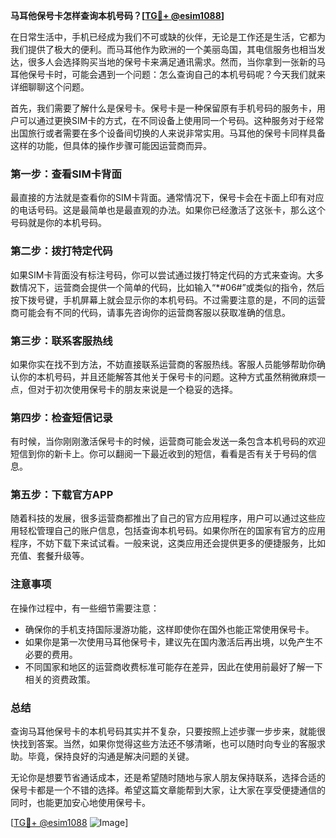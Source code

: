 **马耳他保号卡怎样查询本机号码？[[TG💪+ @esim1088](https://t.me/s/esim1088)]**

在日常生活中，手机已经成为我们不可或缺的伙伴，无论是工作还是生活，它都为我们提供了极大的便利。而马耳他作为欧洲的一个美丽岛国，其电信服务也相当发达，很多人会选择购买当地的保号卡来满足通讯需求。然而，当你拿到一张新的马耳他保号卡时，可能会遇到一个问题：怎么查询自己的本机号码呢？今天我们就来详细聊聊这个问题。

首先，我们需要了解什么是保号卡。保号卡是一种保留原有手机号码的服务卡，用户可以通过更换SIM卡的方式，在不同设备上使用同一个号码。这种服务对于经常出国旅行或者需要在多个设备间切换的人来说非常实用。马耳他的保号卡同样具备这样的功能，但具体的操作步骤可能因运营商而异。

### **第一步：查看SIM卡背面**
最直接的方法就是查看你的SIM卡背面。通常情况下，保号卡会在卡面上印有对应的电话号码。这是最简单也是最直观的办法。如果你已经激活了这张卡，那么这个号码就是你的本机号码。

### **第二步：拨打特定代码**
如果SIM卡背面没有标注号码，你可以尝试通过拨打特定代码的方式来查询。大多数情况下，运营商会提供一个简单的代码，比如输入“*#06#”或类似的指令，然后按下拨号键，手机屏幕上就会显示你的本机号码。不过需要注意的是，不同的运营商可能会有不同的代码，请事先咨询你的运营商客服以获取准确的信息。

### **第三步：联系客服热线**
如果你实在找不到方法，不妨直接联系运营商的客服热线。客服人员能够帮助你确认你的本机号码，并且还能解答其他关于保号卡的问题。这种方式虽然稍微麻烦一点，但对于初次使用保号卡的朋友来说是一个稳妥的选择。

### **第四步：检查短信记录**
有时候，当你刚刚激活保号卡的时候，运营商可能会发送一条包含本机号码的欢迎短信到你的新卡上。你可以翻阅一下最近收到的短信，看看是否有关于号码的信息。

### **第五步：下载官方APP**
随着科技的发展，很多运营商都推出了自己的官方应用程序，用户可以通过这些应用轻松管理自己的账户信息，包括查询本机号码。如果你所在的国家有官方的应用程序，不妨下载下来试试看。一般来说，这类应用还会提供更多的便捷服务，比如充值、套餐升级等。

### **注意事项**
在操作过程中，有一些细节需要注意：
- 确保你的手机支持国际漫游功能，这样即使你在国外也能正常使用保号卡。
- 如果你是第一次使用马耳他保号卡，建议先在国内激活后再出境，以免产生不必要的费用。
- 不同国家和地区的运营商收费标准可能存在差异，因此在使用前最好了解一下相关的资费政策。

### **总结**
查询马耳他保号卡的本机号码其实并不复杂，只要按照上述步骤一步步来，就能很快找到答案。当然，如果你觉得这些方法还不够清晰，也可以随时向专业的客服求助。毕竟，保持良好的沟通是解决问题的关键。

无论你是想要节省通话成本，还是希望随时随地与家人朋友保持联系，选择合适的保号卡都是一个不错的选择。希望这篇文章能帮到大家，让大家在享受便捷通信的同时，也能更加安心地使用保号卡。

[[TG💪+ @esim1088](https://t.me/s/esim1088) ![Image](https://i.postimg.cc/4NQfJmqS/Snipaste-2025-05-13-00-14-12.png)]